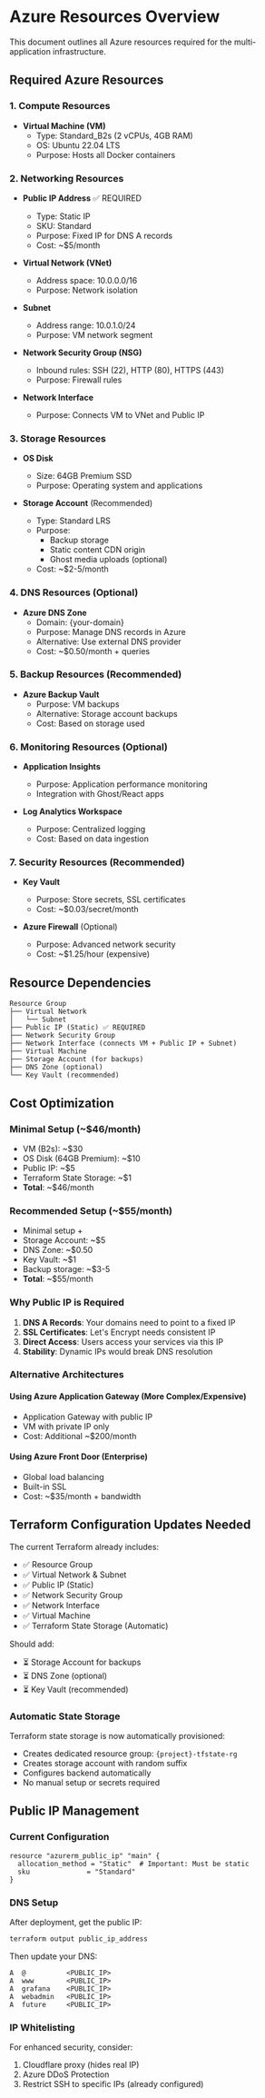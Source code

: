 # Azure Resources Overview

This document outlines all Azure resources required for the multi-application infrastructure.

## Required Azure Resources

### 1. **Compute Resources**
- **Virtual Machine (VM)**
  - Type: Standard_B2s (2 vCPUs, 4GB RAM)
  - OS: Ubuntu 22.04 LTS
  - Purpose: Hosts all Docker containers

### 2. **Networking Resources**
- **Public IP Address** ✅ REQUIRED
  - Type: Static IP
  - SKU: Standard
  - Purpose: Fixed IP for DNS A records
  - Cost: ~$5/month

- **Virtual Network (VNet)**
  - Address space: 10.0.0.0/16
  - Purpose: Network isolation

- **Subnet**
  - Address range: 10.0.1.0/24
  - Purpose: VM network segment

- **Network Security Group (NSG)**
  - Inbound rules: SSH (22), HTTP (80), HTTPS (443)
  - Purpose: Firewall rules

- **Network Interface**
  - Purpose: Connects VM to VNet and Public IP

### 3. **Storage Resources**
- **OS Disk**
  - Size: 64GB Premium SSD
  - Purpose: Operating system and applications

- **Storage Account** (Recommended)
  - Type: Standard LRS
  - Purpose: 
    - Backup storage
    - Static content CDN origin
    - Ghost media uploads (optional)
  - Cost: ~$2-5/month

### 4. **DNS Resources** (Optional)
- **Azure DNS Zone**
  - Domain: {your-domain}
  - Purpose: Manage DNS records in Azure
  - Alternative: Use external DNS provider
  - Cost: ~$0.50/month + queries

### 5. **Backup Resources** (Recommended)
- **Azure Backup Vault**
  - Purpose: VM backups
  - Alternative: Storage account backups
  - Cost: Based on storage used

### 6. **Monitoring Resources** (Optional)
- **Application Insights**
  - Purpose: Application performance monitoring
  - Integration with Ghost/React apps

- **Log Analytics Workspace**
  - Purpose: Centralized logging
  - Cost: Based on data ingestion

### 7. **Security Resources** (Recommended)
- **Key Vault**
  - Purpose: Store secrets, SSL certificates
  - Cost: ~$0.03/secret/month

- **Azure Firewall** (Optional)
  - Purpose: Advanced network security
  - Cost: ~$1.25/hour (expensive)

## Resource Dependencies

```
Resource Group
├── Virtual Network
│   └── Subnet
├── Public IP (Static) ✅ REQUIRED
├── Network Security Group
├── Network Interface (connects VM + Public IP + Subnet)
├── Virtual Machine
├── Storage Account (for backups)
├── DNS Zone (optional)
└── Key Vault (recommended)
```

## Cost Optimization

### Minimal Setup (~$46/month)
- VM (B2s): ~$30
- OS Disk (64GB Premium): ~$10
- Public IP: ~$5
- Terraform State Storage: ~$1
- **Total**: ~$46/month

### Recommended Setup (~$55/month)
- Minimal setup +
- Storage Account: ~$5
- DNS Zone: ~$0.50
- Key Vault: ~$1
- Backup storage: ~$3-5
- **Total**: ~$55/month

### Why Public IP is Required

1. **DNS A Records**: Your domains need to point to a fixed IP
2. **SSL Certificates**: Let's Encrypt needs consistent IP
3. **Direct Access**: Users access your services via this IP
4. **Stability**: Dynamic IPs would break DNS resolution

### Alternative Architectures

#### Using Azure Application Gateway (More Complex/Expensive)
- Application Gateway with public IP
- VM with private IP only
- Cost: Additional ~$200/month

#### Using Azure Front Door (Enterprise)
- Global load balancing
- Built-in SSL
- Cost: ~$35/month + bandwidth

## Terraform Configuration Updates Needed

The current Terraform already includes:
- ✅ Resource Group
- ✅ Virtual Network & Subnet
- ✅ Public IP (Static)
- ✅ Network Security Group
- ✅ Network Interface
- ✅ Virtual Machine
- ✅ Terraform State Storage (Automatic)

Should add:
- ⏳ Storage Account for backups
- ⏳ DNS Zone (optional)
- ⏳ Key Vault (recommended)

### Automatic State Storage

Terraform state storage is now automatically provisioned:
- Creates dedicated resource group: `{project}-tfstate-rg`
- Creates storage account with random suffix
- Configures backend automatically
- No manual setup or secrets required

## Public IP Management

### Current Configuration
```hcl
resource "azurerm_public_ip" "main" {
  allocation_method = "Static"  # Important: Must be static
  sku              = "Standard"
}
```

### DNS Setup
After deployment, get the public IP:
```bash
terraform output public_ip_address
```

Then update your DNS:
```
A  @          <PUBLIC_IP>
A  www        <PUBLIC_IP>
A  grafana    <PUBLIC_IP>
A  webadmin   <PUBLIC_IP>
A  future     <PUBLIC_IP>
```

### IP Whitelisting
For enhanced security, consider:
1. Cloudflare proxy (hides real IP)
2. Azure DDoS Protection
3. Restrict SSH to specific IPs (already configured)